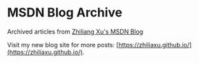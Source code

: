 # MSDN Blog Archive

Archived articles from [Zhiliang Xu's MSDN Blog](https://blogs.msdn.microsoft.com/zhiliang_xus_blog)

Visit my new blog site for more posts: [https://zhiliaxu.github.io/](https://zhiliaxu.github.io/).
